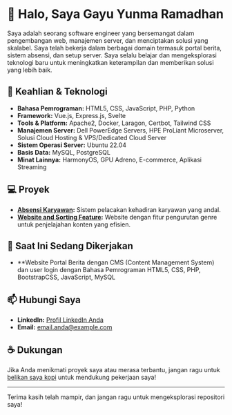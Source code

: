 # 👋 Halo, Saya Gayu Yunma Ramadhan

Saya adalah seorang software engineer yang bersemangat dalam pengembangan web, manajemen server, dan menciptakan solusi yang skalabel. Saya telah bekerja dalam berbagai domain termasuk portal berita, sistem absensi, dan setup server. Saya selalu belajar dan mengeksplorasi teknologi baru untuk meningkatkan keterampilan dan memberikan solusi yang lebih baik.

## 🔧 Keahlian & Teknologi

- **Bahasa Pemrograman:** HTML5, CSS, JavaScript, PHP, Python
- **Framework:** Vue.js, Express.js, Svelte
- **Tools & Platform:** Apache2, Docker, Laragon, Certbot, Tailwind CSS
- **Manajemen Server:** Dell PowerEdge Servers, HPE ProLiant Microserver, Solusi Cloud Hosting & VPS/Dedicated Cloud Server
- **Sistem Operasi Server:** Ubuntu 22.04
- **Basis Data:** MySQL, PostgreSQL
- **Minat Lainnya:** HarmonyOS, GPU Adreno, E-commerce, Aplikasi Streaming

## 💻 Proyek

- **[Absensi Karyawan](https://github.com/Gayu2555/Absensi_Karyawan):** Sistem pelacakan kehadiran karyawan yang andal.
- **[Website and Sorting Feature](https://github.com/Gayu2555/Website-and-Sorting-Feature):** Website dengan fitur pengurutan genre untuk penjelajahan konten yang efisien.

## 🚀 Saat Ini Sedang Dikerjakan

- **Website Portal Berita dengan CMS (Content Management System) dan user login dengan Bahasa Pemrograman HTML5, CSS, PHP, BootstrapCSS, JavaScript, MySQL
## 📫 Hubungi Saya

- **LinkedIn:** [Profil LinkedIn Anda](https://www.linkedin.com/in/yourprofile)
- **Email:** [email.anda@example.com](mailto:email.anda@example.com)

## ☕ Dukungan

Jika Anda menikmati proyek saya atau merasa terbantu, jangan ragu untuk [belikan saya kopi](https://buymeacoffee.com/yourusername) untuk mendukung pekerjaan saya!

---

Terima kasih telah mampir, dan jangan ragu untuk mengeksplorasi repositori saya!